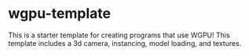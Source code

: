 # wgpu-template
This is a starter template for creating programs that use WGPU! This template includes a 3d camera, instancing, model loading, and textures. 
